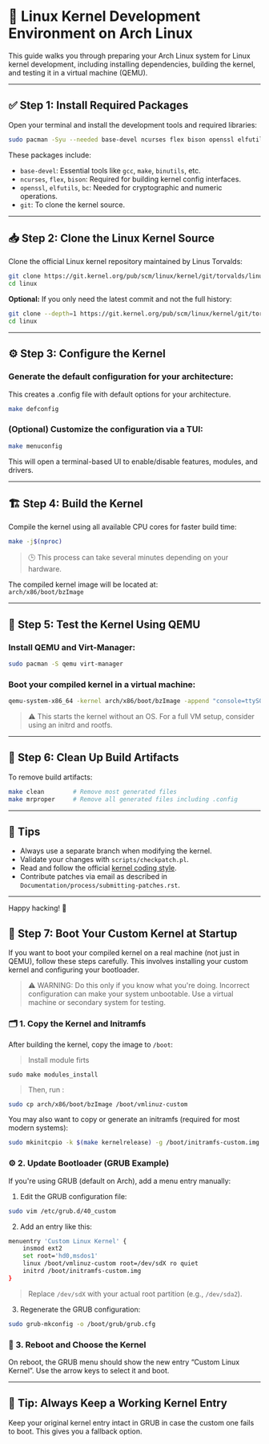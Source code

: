 # 🐧 Linux Kernel Development Environment on Arch Linux

This guide walks you through preparing your Arch Linux system for Linux kernel development, including installing dependencies, building the kernel, and testing it in a virtual machine (QEMU).

---

## ✅ Step 1: Install Required Packages

Open your terminal and install the development tools and required libraries:

```bash
sudo pacman -Syu --needed base-devel ncurses flex bison openssl elfutils bc git
```

These packages include:

- `base-devel`: Essential tools like `gcc`, `make`, `binutils`, etc.
- `ncurses`, `flex`, `bison`: Required for building kernel config interfaces.
- `openssl`, `elfutils`, `bc`: Needed for cryptographic and numeric operations.
- `git`: To clone the kernel source.

---

## 📥 Step 2: Clone the Linux Kernel Source

Clone the official Linux kernel repository maintained by Linus Torvalds:

```bash
git clone https://git.kernel.org/pub/scm/linux/kernel/git/torvalds/linux.git
cd linux
```

**Optional:** If you only need the latest commit and not the full history:

```bash
git clone --depth=1 https://git.kernel.org/pub/scm/linux/kernel/git/torvalds/linux.git
cd linux
```

---

## ⚙️ Step 3: Configure the Kernel

### Generate the default configuration for your architecture:
This creates a .config file with default options for your architecture.
```bash
make defconfig
```

### (Optional) Customize the configuration via a TUI:

```bash
make menuconfig
```

This will open a terminal-based UI to enable/disable features, modules, and drivers.

---

## 🏗️ Step 4: Build the Kernel

Compile the kernel using all available CPU cores for faster build time:

```bash
make -j$(nproc)
```

> 🕒 This process can take several minutes depending on your hardware.

The compiled kernel image will be located at:  
`arch/x86/boot/bzImage`

---

## 🧪 Step 5: Test the Kernel Using QEMU

### Install QEMU and Virt-Manager:

```bash
sudo pacman -S qemu virt-manager
```

### Boot your compiled kernel in a virtual machine:

```bash
qemu-system-x86_64 -kernel arch/x86/boot/bzImage -append "console=ttyS0" -nographic
```

> ⚠️ This starts the kernel without an OS. For a full VM setup, consider using an initrd and rootfs.

---

## 🧹 Step 6: Clean Up Build Artifacts

To remove build artifacts:

```bash
make clean        # Remove most generated files
make mrproper     # Remove all generated files including .config
```

---

## 🧠 Tips

- Always use a separate branch when modifying the kernel.
- Validate your changes with `scripts/checkpatch.pl`.
- Read and follow the official [kernel coding style](https://www.kernel.org/doc/html/latest/process/coding-style.html).
- Contribute patches via email as described in `Documentation/process/submitting-patches.rst`.

---

Happy hacking! 🐧


## 🧷 Step 7: Boot Your Custom Kernel at Startup

If you want to boot your compiled kernel on a real machine (not just in QEMU), follow these steps carefully. This involves installing your custom kernel and configuring your bootloader.

> ⚠️ WARNING: Do this only if you know what you're doing. Incorrect configuration can make your system unbootable. Use a virtual machine or secondary system for testing.

### 🗂️ 1. Copy the Kernel and Initramfs

After building the kernel, copy the image to `/boot`:
> Install module firts
```
sudo make modules_install
```
> Then, run :
```bash
sudo cp arch/x86/boot/bzImage /boot/vmlinuz-custom
```

You may also want to copy or generate an initramfs (required for most modern systems):

```bash
sudo mkinitcpio -k $(make kernelrelease) -g /boot/initramfs-custom.img
```

### ⚙️ 2. Update Bootloader (GRUB Example)

If you're using GRUB (default on Arch), add a menu entry manually:

1. Edit the GRUB configuration file:

```bash
sudo vim /etc/grub.d/40_custom
```

2. Add an entry like this:

```bash
menuentry 'Custom Linux Kernel' {
    insmod ext2
    set root='hd0,msdos1'
    linux /boot/vmlinuz-custom root=/dev/sdX ro quiet
    initrd /boot/initramfs-custom.img
}
```

> Replace `/dev/sdX` with your actual root partition (e.g., `/dev/sda2`).

3. Regenerate the GRUB configuration:

```bash
sudo grub-mkconfig -o /boot/grub/grub.cfg
```

### 🚀 3. Reboot and Choose the Kernel

On reboot, the GRUB menu should show the new entry “Custom Linux Kernel”. Use the arrow keys to select it and boot.

---

## 🧯 Tip: Always Keep a Working Kernel Entry

Keep your original kernel entry intact in GRUB in case the custom one fails to boot. This gives you a fallback option.

